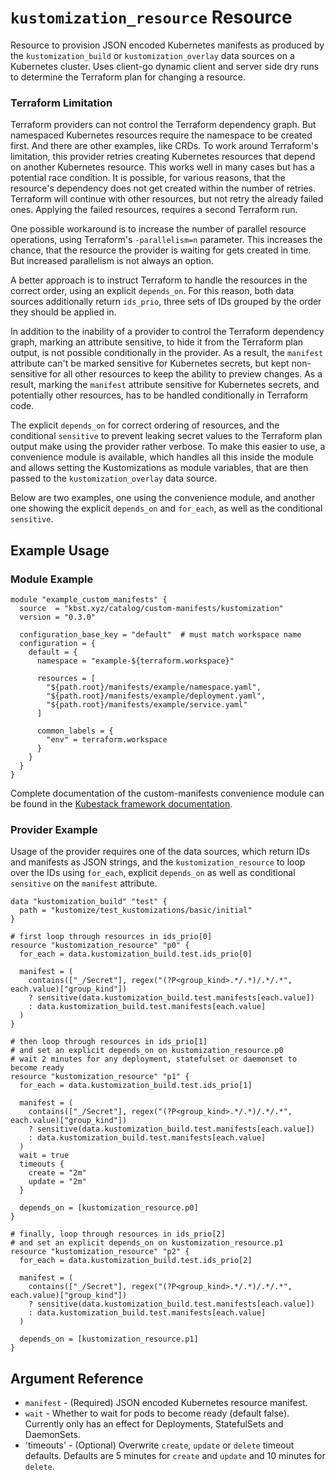 # `kustomization_resource` Resource

Resource to provision JSON encoded Kubernetes manifests as produced by the `kustomization_build` or `kustomization_overlay` data sources on a Kubernetes cluster. Uses client-go dynamic client and server side dry runs to determine the Terraform plan for changing a resource.

### Terraform Limitation

Terraform providers can not control the Terraform dependency graph. But namespaced Kubernetes resources require the namespace to be created first. And there are other examples, like CRDs. To work around Terraform's limitation, this provider retries creating Kubernetes resources that depend on another Kubernetes resource. This works well in many cases but has a potential race condition. It is possible, for various reasons, that the resource's dependency does not get created within the number of retries. Terraform will continue with other resources, but not retry the already failed ones. Applying the failed resources, requires a second Terraform run.

One possible workaround is to increase the number of parallel resource operations, using Terraform's `-parallelism=n` parameter. This increases the chance, that the resource the provider is waiting for gets created in time. But increased parallelism is not always an option.

A better approach is to instruct Terraform to handle the resources in the correct order, using an explicit `depends_on`. For this reason, both data sources additionally return `ids_prio`, three sets of IDs grouped by the order they should be applied in.

In addition to the inability of a provider to control the Terraform dependency graph, marking an attribute sensitive, to hide it from the Terraform plan output, is not possible conditionally in the provider. As a result, the `manifest` attribute can't be marked sensitive for Kubernetes secrets, but kept non-sensitive for all other resources to keep the ability to preview changes. As a result, marking the `manifest` attribute sensitive for Kubernetes secrets, and potentially other resources, has to be handled conditionally in Terraform code.

The explicit `depends_on` for correct ordering of resources, and the conditional `sensitive` to prevent leaking secret values to the Terraform plan output make using the provider rather verbose. To make this easier to use, a convenience module is available, which handles all this inside the module and allows setting the Kustomizations as module variables, that are then passed to the `kustomization_overlay` data source. 

Below are two examples, one using the convenience module, and another one showing the explicit `depends_on` and `for_each`, as well as the conditional `sensitive`.

## Example Usage

### Module Example

```hcl
module "example_custom_manifests" {
  source  = "kbst.xyz/catalog/custom-manifests/kustomization"
  version = "0.3.0"

  configuration_base_key = "default"  # must match workspace name
  configuration = {
    default = {
      namespace = "example-${terraform.workspace}"

      resources = [
        "${path.root}/manifests/example/namespace.yaml",
        "${path.root}/manifests/example/deployment.yaml",
        "${path.root}/manifests/example/service.yaml"
      ]

      common_labels = {
        "env" = terraform.workspace
      }
    }
  }
}
```

Complete documentation of the custom-manifests convenience module can be found in the [Kubestack framework documentation](https://www.kubestack.com/framework/documentation/cluster-service-modules#custom-manifests).

### Provider Example

Usage of the provider requires one of the data sources, which return IDs and manifests as JSON strings, and the `kustomization_resource` to loop over the IDs using `for_each`, explicit `depends_on` as well as conditional `sensitive` on the `manifest` attribute.

```hcl
data "kustomization_build" "test" {
  path = "kustomize/test_kustomizations/basic/initial"
}

# first loop through resources in ids_prio[0]
resource "kustomization_resource" "p0" {
  for_each = data.kustomization_build.test.ids_prio[0]

  manifest = (
    contains(["_/Secret"], regex("(?P<group_kind>.*/.*)/.*/.*", each.value)["group_kind"])
    ? sensitive(data.kustomization_build.test.manifests[each.value])
    : data.kustomization_build.test.manifests[each.value]
  )
}

# then loop through resources in ids_prio[1]
# and set an explicit depends_on on kustomization_resource.p0
# wait 2 minutes for any deployment, statefulset or daemonset to become ready
resource "kustomization_resource" "p1" {
  for_each = data.kustomization_build.test.ids_prio[1]

  manifest = (
    contains(["_/Secret"], regex("(?P<group_kind>.*/.*)/.*/.*", each.value)["group_kind"])
    ? sensitive(data.kustomization_build.test.manifests[each.value])
    : data.kustomization_build.test.manifests[each.value]
  )
  wait = true
  timeouts {
    create = "2m"
    update = "2m"
  }

  depends_on = [kustomization_resource.p0]
}

# finally, loop through resources in ids_prio[2]
# and set an explicit depends_on on kustomization_resource.p1
resource "kustomization_resource" "p2" {
  for_each = data.kustomization_build.test.ids_prio[2]

  manifest = (
    contains(["_/Secret"], regex("(?P<group_kind>.*/.*)/.*/.*", each.value)["group_kind"])
    ? sensitive(data.kustomization_build.test.manifests[each.value])
    : data.kustomization_build.test.manifests[each.value]
  )

  depends_on = [kustomization_resource.p1]
}

```

## Argument Reference

- `manifest` - (Required) JSON encoded Kubernetes resource manifest.
- `wait` - Whether to wait for pods to become ready (default false). Currently only has an effect for Deployments, StatefulSets and DaemonSets.
- 'timeouts' - (Optional) Overwrite `create`, `update` or `delete` timeout defaults. Defaults are 5 minutes for `create` and `update` and 10 minutes for `delete`.
